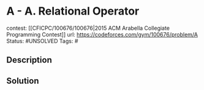 # A - A. Relational Operator

contest: [[CFICPC/100676/100676|2015 ACM Arabella Collegiate Programming Contest]]
url: https://codeforces.com/gym/100676/problem/A
Status: #UNSOLVED
Tags: #

## Description

## Solution

